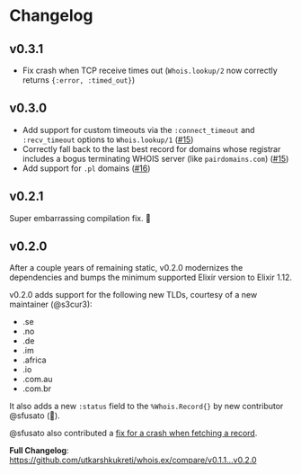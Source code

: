 # Changelog

## v0.3.1

- Fix crash when TCP receive times out (`Whois.lookup/2` now correctly returns `{:error, :timed_out}`)

## v0.3.0

- Add support for custom timeouts via the `:connect_timeout` and `:recv_timeout`
  options to `Whois.lookup/1` ([#15](https://github.com/utkarshkukreti/whois.ex/pull/15))
- Correctly fall back to the last best record for domains whose registrar 
  includes a bogus terminating WHOIS server (like `pairdomains.com`) ([#15](https://github.com/utkarshkukreti/whois.ex/pull/15))
- Add support for `.pl` domains ([#16](https://github.com/utkarshkukreti/whois.ex/pull/16))


## v0.2.1

Super embarrassing compilation fix. 👀

## v0.2.0

After a couple years of remaining static, v0.2.0 modernizes the dependencies and bumps the minimum supported Elixir version to Elixir 1.12.

v0.2.0 adds support for the following new TLDs, courtesy of a new maintainer (@s3cur3):

* .se
* .no
* .de
* .im
* .africa
* .io
* .com.au
* .com.br

It also adds a new `:status` field to the `%Whois.Record{}` by new contributor @sfusato (👋).

@sfusato also contributed a [fix for a crash when fetching a record](https://github.com/utkarshkukreti/whois.ex/pull/7).

**Full Changelog**: https://github.com/utkarshkukreti/whois.ex/compare/v0.1.1...v0.2.0
